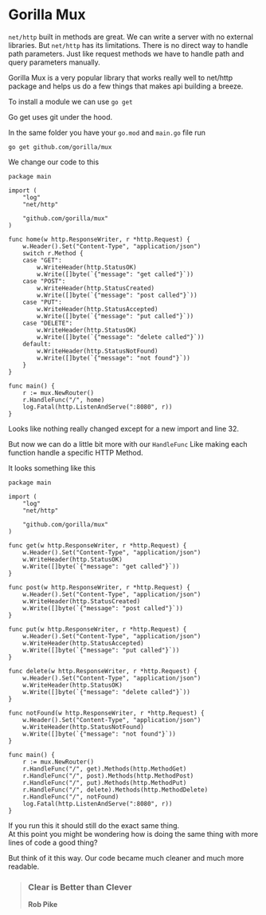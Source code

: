 # Gorilla Mux

`net/http` built in methods are great. We can write a server with no external libraries. But `net/http` has its limitations. There is no direct way to handle path parameters. Just like request methods we have to handle path and query parameters manually. 

Gorilla Mux is a very popular library that works really well to net/http package and helps us do a few things that makes api building a breeze. 

To install a module we can use `go get`

Go get uses git under the hood.

In the same folder you have your `go.mod` and `main.go` file run

```text
go get github.com/gorilla/mux
```

We change our code to this

```text
package main

import (
	"log"
	"net/http"

	"github.com/gorilla/mux"
)

func home(w http.ResponseWriter, r *http.Request) {
	w.Header().Set("Content-Type", "application/json")
	switch r.Method {
	case "GET":
		w.WriteHeader(http.StatusOK)
		w.Write([]byte(`{"message": "get called"}`))
	case "POST":
		w.WriteHeader(http.StatusCreated)
		w.Write([]byte(`{"message": "post called"}`))
	case "PUT":
		w.WriteHeader(http.StatusAccepted)
		w.Write([]byte(`{"message": "put called"}`))
	case "DELETE":
		w.WriteHeader(http.StatusOK)
		w.Write([]byte(`{"message": "delete called"}`))
	default:
		w.WriteHeader(http.StatusNotFound)
		w.Write([]byte(`{"message": "not found"}`))
	}
}

func main() {
	r := mux.NewRouter()
	r.HandleFunc("/", home)
	log.Fatal(http.ListenAndServe(":8080", r))
}
```

Looks like nothing really changed except for a new import and line 32. 

But now we can do a little bit more with our `HandleFunc` Like making each function handle a specific HTTP Method.

It looks something like this

```text
package main

import (
	"log"
	"net/http"

	"github.com/gorilla/mux"
)

func get(w http.ResponseWriter, r *http.Request) {
	w.Header().Set("Content-Type", "application/json")
	w.WriteHeader(http.StatusOK)
	w.Write([]byte(`{"message": "get called"}`))
}

func post(w http.ResponseWriter, r *http.Request) {
	w.Header().Set("Content-Type", "application/json")
	w.WriteHeader(http.StatusCreated)
	w.Write([]byte(`{"message": "post called"}`))
}

func put(w http.ResponseWriter, r *http.Request) {
	w.Header().Set("Content-Type", "application/json")
	w.WriteHeader(http.StatusAccepted)
	w.Write([]byte(`{"message": "put called"}`))
}

func delete(w http.ResponseWriter, r *http.Request) {
	w.Header().Set("Content-Type", "application/json")
	w.WriteHeader(http.StatusOK)
	w.Write([]byte(`{"message": "delete called"}`))
}

func notFound(w http.ResponseWriter, r *http.Request) {
	w.Header().Set("Content-Type", "application/json")
	w.WriteHeader(http.StatusNotFound)
	w.Write([]byte(`{"message": "not found"}`))
}

func main() {
	r := mux.NewRouter()
	r.HandleFunc("/", get).Methods(http.MethodGet)
	r.HandleFunc("/", post).Methods(http.MethodPost)
	r.HandleFunc("/", put).Methods(http.MethodPut)
	r.HandleFunc("/", delete).Methods(http.MethodDelete)
	r.HandleFunc("/", notFound)
	log.Fatal(http.ListenAndServe(":8080", r))
}
```

If you run this it should still do the exact same thing.  
At this point you might be wondering how is doing the same thing with more lines of code a good thing?

But think of it this way. Our code became much cleaner and much more readable. 

> ### Clear is Better than Clever
>
> **Rob Pike**

### 

